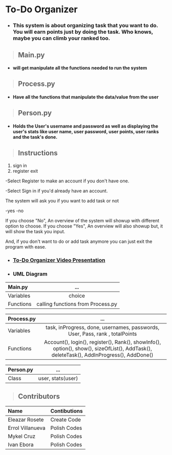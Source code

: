 # **To-Do Organizer**

- ### This system is about organizing task that you want to do. You will earn points just by doing the task. Who knows, maybe you can climb your ranked too.

> ## **Main.py**

- #### will get manipulate all the functions needed to run the system

> ## **Process.py**

- #### Have all the functions that manipulate the data/value from the user 

> ## **Person.py**

- #### Holds the User's username and password as well as displaying the user's stats like user name, user password, user points, user ranks and the task's done.

> ## **Instructions**
  1. sign in
  2. register
     exit

-Select Register to make an account if you don't have one.

-Select Sign in if you'd already have an account.

The system will ask you if you want to add task or not

-yes
-no
  
 If you choose "No", An overview of the system will showup with different option to choose.
 If you choose "Yes", An overview will also showup but, it will show the task you input. 
  
And, if you don't want to do or add task anymore you can just exit the program with ease.
  
      
- ### [**To-Do Organizer Video Presentation**](https://youtu.be/dp9IYkGYEF0)

- ### **UML Diagram**
| Main.py |...|
|:---|:--:|
|Variables| choice|
| Functions | calling functions from Process.py|

| Process.py |...|
|:---|:--:|
|Variables| task, inProgress, done, usernames, passwords, User, Pass, rank , totalPoints|
| Functions | Account(), login(), register(), Rank(), showInfo(), option(), show(), sizeOfList(), AddTask(), deleteTask(), AddInProgress(), AddDone()|

| Person.py |...|
|:---|:--:|
|Class| user, stats(user)|

> ## **Contributors**

| Name | Contibutions |
|:---| :---|
| Eleazar Rosete | Create Code |
| Errol Villanueva | Polish Codes |
| Mykel Cruz | Polish Codes |
| Ivan Ebora | Polish Codes |
